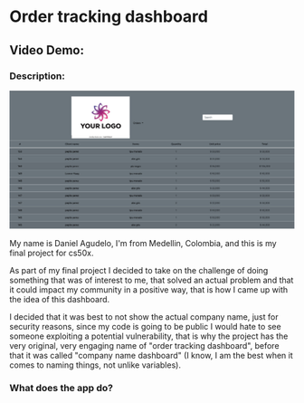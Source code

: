 # Order tracking dashboard

## Video Demo:  <URL HERE>

### Description:
![screenshot with overview of the page](static/Screen%20Shot%202021-12-06%20at%205.55.23%20PM.png)

My name is Daniel Agudelo, I'm from Medellin, Colombia, and this is my final project for cs50x.

As part of my final project I decided to take on the challenge of doing something that was of interest to me, that solved an actual problem and that it could impact my community in a positive way, that is how I came up with the idea of this dashboard.

I decided that it was best to not show the actual company name, just for security reasons, since my code is going to be public I would hate to see someone exploiting a potential vulnerability, that is why the project has the very original, very engaging name of "order tracking dashboard", before that it was called "company name dashboard" (I know, I am the best when it comes to naming things, not unlike variables).

### What does the app do?

